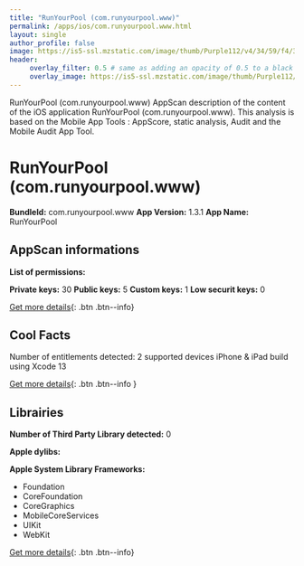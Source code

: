 ```yaml
---
title: "RunYourPool (com.runyourpool.www)"
permalink: /apps/ios/com.runyourpool.www.html
layout: single
author_profile: false
image: https://is5-ssl.mzstatic.com/image/thumb/Purple112/v4/34/59/f4/3459f484-fb27-70cf-9366-6b3c19bf2946/AppIcon-0-0-1x_U007emarketing-0-0-0-10-0-0-sRGB-0-0-0-GLES2_U002c0-512MB-85-220-0-0.png/512x512bb.jpg
header: 
     overlay_filter: 0.5 # same as adding an opacity of 0.5 to a black background
     overlay_image: https://is5-ssl.mzstatic.com/image/thumb/Purple112/v4/34/59/f4/3459f484-fb27-70cf-9366-6b3c19bf2946/AppIcon-0-0-1x_U007emarketing-0-0-0-10-0-0-sRGB-0-0-0-GLES2_U002c0-512MB-85-220-0-0.png/512x512bb.jpg
---
```

RunYourPool (com.runyourpool.www) AppScan description of the content of the iOS application RunYourPool (com.runyourpool.www). This analysis is based on the Mobile App Tools : AppScore, static analysis, Audit and the Mobile Audit App Tool.

# RunYourPool (com.runyourpool.www)

**BundleId:** com.runyourpool.www
**App Version:** 1.3.1
**App Name:** RunYourPool


## AppScan informations 

**List of permissions:** 
  
  
**Private keys:** 30
**Public keys:** 5
**Custom keys:** 1
**Low securit keys:** 0
  
[Get more details](/pricing.html){: .btn .btn--info}

## Cool Facts

Number of entitlements detected: 2
supported devices iPhone & iPad
build using Xcode 13
  
[Get more details](/pricing.html){: .btn .btn--info }

## Librairies 
**Number of Third Party Library detected:** 0


**Apple dylibs:**


**Apple System Library Frameworks:**
- Foundation
- CoreFoundation
- CoreGraphics
- MobileCoreServices
- UIKit
- WebKit


  
[Get more details](/pricing.html){: .btn .btn--info}

